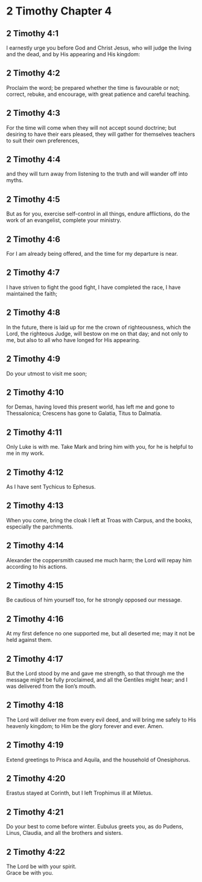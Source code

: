 # 2 Timothy Chapter 4

## 2 Timothy 4:1

I earnestly urge you before God and Christ Jesus, who will judge the living and the dead, and by His appearing and His kingdom:

## 2 Timothy 4:2

Proclaim the word; be prepared whether the time is favourable or not; correct, rebuke, and encourage, with great patience and careful teaching.

## 2 Timothy 4:3

For the time will come when they will not accept sound doctrine; but desiring to have their ears pleased, they will gather for themselves teachers to suit their own preferences,

## 2 Timothy 4:4

and they will turn away from listening to the truth and will wander off into myths.

## 2 Timothy 4:5

But as for you, exercise self-control in all things, endure afflictions, do the work of an evangelist, complete your ministry.

## 2 Timothy 4:6

For I am already being offered, and the time for my departure is near.

## 2 Timothy 4:7

I have striven to fight the good fight, I have completed the race, I have maintained the faith;

## 2 Timothy 4:8

In the future, there is laid up for me the crown of righteousness, which the Lord, the righteous Judge, will bestow on me on that day; and not only to me, but also to all who have longed for His appearing.

## 2 Timothy 4:9

Do your utmost to visit me soon;

## 2 Timothy 4:10

for Demas, having loved this present world, has left me and gone to Thessalonica; Crescens has gone to Galatia, Titus to Dalmatia.

## 2 Timothy 4:11

Only Luke is with me. Take Mark and bring him with you, for he is helpful to me in my work.

## 2 Timothy 4:12

As I have sent Tychicus to Ephesus.

## 2 Timothy 4:13

When you come, bring the cloak I left at Troas with Carpus, and the books, especially the parchments.

## 2 Timothy 4:14

Alexander the coppersmith caused me much harm; the Lord will repay him according to his actions.

## 2 Timothy 4:15

Be cautious of him yourself too, for he strongly opposed our message.

## 2 Timothy 4:16

At my first defence no one supported me, but all deserted me; may it not be held against them.

## 2 Timothy 4:17

But the Lord stood by me and gave me strength, so that through me the message might be fully proclaimed, and all the Gentiles might hear; and I was delivered from the lion’s mouth.

## 2 Timothy 4:18

The Lord will deliver me from every evil deed, and will bring me safely to His heavenly kingdom; to Him be the glory forever and ever. Amen.

## 2 Timothy 4:19

Extend greetings to Prisca and Aquila, and the household of Onesiphorus.

## 2 Timothy 4:20

Erastus stayed at Corinth, but I left Trophimus ill at Miletus.

## 2 Timothy 4:21

Do your best to come before winter. Eubulus greets you, as do Pudens, Linus, Claudia, and all the brothers and sisters.

## 2 Timothy 4:22

The Lord be with your spirit.  
Grace be with you.
